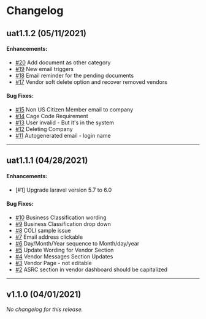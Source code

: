 # Changelog

## uat1.1.2 (05/11/2021)

#### Enhancements:

- [#20](https://docs.zoho.com/sheet/open/ahzhoa0c2fa8f734248abbf1b16d11ae9c5d0?sheet=Sheet1&range=B21) Add document as other category
- [#19](https://docs.zoho.com/sheet/open/ahzhoa0c2fa8f734248abbf1b16d11ae9c5d0?sheet=Sheet1&range=B20) New email triggers
- [#18](https://docs.zoho.com/sheet/open/ahzhoa0c2fa8f734248abbf1b16d11ae9c5d0?sheet=Sheet1&range=B19) Email reminder for the pending documents
- [#17](https://docs.zoho.com/sheet/open/ahzhoa0c2fa8f734248abbf1b16d11ae9c5d0?sheet=Sheet1&range=B18) Vendor soft delete option and recover removed vendors

#### Bug Fixes:

- [#15](https://docs.zoho.com/sheet/open/ahzhoa0c2fa8f734248abbf1b16d11ae9c5d0?sheet=Sheet1&range=B16) Non US Citizen Member email to company
- [#14](https://docs.zoho.com/sheet/open/ahzhoa0c2fa8f734248abbf1b16d11ae9c5d0?sheet=Sheet1&range=B15) Cage Code Requirement
- [#13](https://docs.zoho.com/sheet/open/ahzhoa0c2fa8f734248abbf1b16d11ae9c5d0?sheet=Sheet1&range=B14) User invalid - But it's in the system
- [#12](https://docs.zoho.com/sheet/open/ahzhoa0c2fa8f734248abbf1b16d11ae9c5d0?sheet=Sheet1&range=B13) Deleting Company
- [#11](https://docs.zoho.com/sheet/open/ahzhoa0c2fa8f734248abbf1b16d11ae9c5d0?sheet=Sheet1&range=B12) Autogenerated email - login name

---

## uat1.1.1 (04/28/2021)

#### Enhancements:

- [#1] Upgrade laravel version 5.7 to 6.0

#### Bug Fixes:

- [#10](https://docs.zoho.com/sheet/open/ahzhoa0c2fa8f734248abbf1b16d11ae9c5d0?sheet=Sheet1&range=B11) Business Classification wording
- [#9](https://docs.zoho.com/sheet/open/ahzhoa0c2fa8f734248abbf1b16d11ae9c5d0?sheet=Sheet1&range=B10) Business Classification drop down
- [#8](https://docs.zoho.com/sheet/open/ahzhoa0c2fa8f734248abbf1b16d11ae9c5d0?sheet=Sheet1&range=B9) COLI sample issue
- [#7](https://docs.zoho.com/sheet/open/ahzhoa0c2fa8f734248abbf1b16d11ae9c5d0?sheet=Sheet1&range=B8) Email address clickable
- [#6](https://docs.zoho.com/sheet/open/ahzhoa0c2fa8f734248abbf1b16d11ae9c5d0?sheet=Sheet1&range=B7) Day/Month/Year sequence to Month/day/year
- [#5](https://docs.zoho.com/sheet/open/ahzhoa0c2fa8f734248abbf1b16d11ae9c5d0?sheet=Sheet1&range=B6) Update Wording for Vendor Section
- [#4](https://docs.zoho.com/sheet/open/ahzhoa0c2fa8f734248abbf1b16d11ae9c5d0?sheet=Sheet1&range=B5) Vendor Messages Section Updates
- [#3](https://docs.zoho.com/sheet/open/ahzhoa0c2fa8f734248abbf1b16d11ae9c5d0?sheet=Sheet1&range=B4) Vendor Page - not editable
- [#2](https://docs.zoho.com/sheet/open/ahzhoa0c2fa8f734248abbf1b16d11ae9c5d0?sheet=Sheet1&range=B3) ASRC section in vendor dashboard should be capitalized

---

## v1.1.0 (04/01/2021)
*No changelog for this release.*
